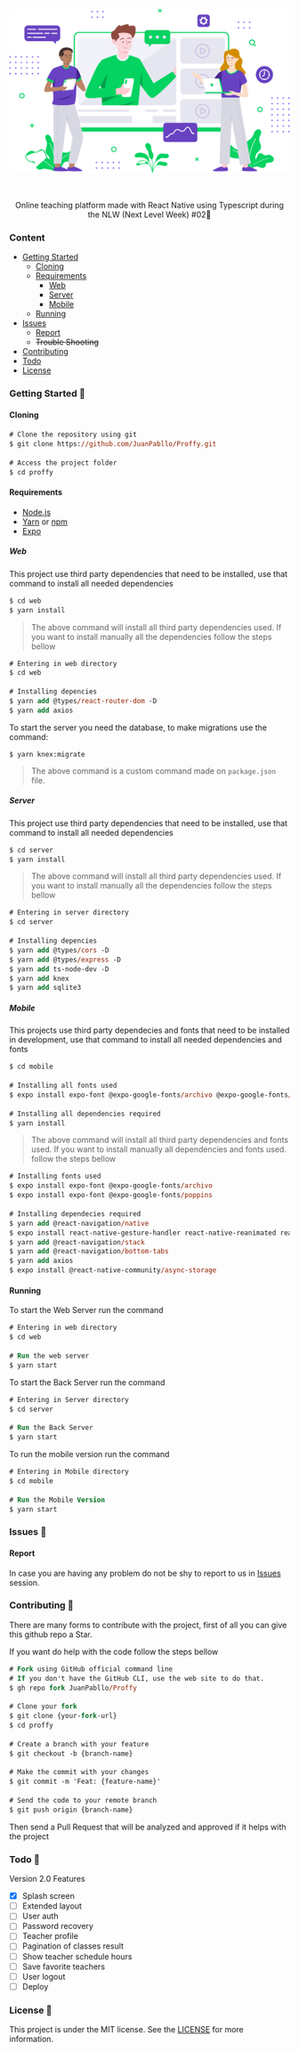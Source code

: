 
[codacy-badge]: https://app.codacy.com/project/badge/Grade/b2d32fa731984f3e9c3eaa814861c9db
[license-url]: https://github.com/JuanPabllo/Proffy/blob/master/README.md
[issues-url]: https://github.com/JuanPabllo/Proffy/issues
<!-- VARS -->

<div align="center">

![](.github/docs/img/landing.svg)

</div>

<br>
<p align="center">
    Online teaching platform made with React Native using Typescript during the<a src="https://nextlevelweek.com"> NLW (Next Level Week) #02</a>🚀
</p>

<div align="center">  

</div>

### Content

-   [Getting Started](#Getting-Started-)
    -   [Cloning](#Cloning)
    -   [Requirements](#Requirements)
        -   [Web](#Web)
        -   [Server](#Server)
        -   [Mobile](#Mobile)
    -   [Running](#Running)
-   [Issues](#Issues-)
    -   [Report](#Report)
    -   ~~Trouble Shooting~~
-   [Contributing](#Contributing-)
-   [Todo](#Todo-)
-   [License](#License-)

### Getting Started 🚀

#### Cloning

```ps
# Clone the repository using git
$ git clone https://github.com/JuanPabllo/Proffy.git

# Access the project folder
$ cd proffy
```

#### Requirements

-   [Node.js](https://nodejs.org/en/)
-   [Yarn](https://yarnpkg.com/) or [npm](https://www.npmjs.com/)
-   [Expo](https://expo.io/)

##### Web

This project use third party dependencies that need to be installed, use that command to install all needed dependencies

```ps
$ cd web
$ yarn install
```

> The above command will install all third party dependencies used. If you want to install manually all the dependencies follow the steps bellow

```ps
# Entering in web directory
$ cd web

# Installing depencies
$ yarn add @types/react-router-dom -D
$ yarn add axios
```

To start the server you need the database, to make migrations use the command:

```
$ yarn knex:migrate
```

> The above command is a custom command made on `package.json` file.

##### Server

This project use third party dependencies that need to be installed, use that command to install all needed dependencies

```ps
$ cd server
$ yarn install
```

> The above command will install all third party dependencies used. If you want to install manually all the dependencies follow the steps bellow

```ps
# Entering in server directory
$ cd server

# Installing depencies
$ yarn add @types/cors -D
$ yarn add @types/express -D
$ yarn add ts-node-dev -D
$ yarn add knex
$ yarn add sqlite3
```

##### Mobile

This projects use third party dependecies and fonts that need to be installed in development, use that command to install all needed dependencies and fonts

```ps
$ cd mobile

# Installing all fonts used
$ expo install expo-font @expo-google-fonts/archivo @expo-google-fonts/poppins

# Installing all dependencies required
$ yarn install
```

> The above command will install all third party dependencies and fonts used. If you want to install manually all dependencies and fonts used. follow the steps bellow

```ps
# Installing fonts used
$ expo install expo-font @expo-google-fonts/archivo
$ expo install expo-font @expo-google-fonts/poppins

# Installing dependecies required
$ yarn add @react-navigation/native
$ expo install react-native-gesture-handler react-native-reanimated react-native-screens react-native-safe-area-context @react-native-community/masked-view
$ yarn add @react-navigation/stack
$ yarn add @react-navigation/bottom-tabs
$ yarn add axios
$ expo install @react-native-community/async-storage
```

#### Running

To start the Web Server run the command

```ps
# Entering in web directory
$ cd web

# Run the web server
$ yarn start
```

To start the Back Server run the command

```ps
# Entering in Server directory
$ cd server

# Run the Back Server
$ yarn start
```

To run the mobile version run the command

```ps
# Entering in Mobile directory
$ cd mobile

# Run the Mobile Version
$ yarn start
```

### Issues 🐛

#### Report

In case you are having any problem do not be shy to report to us in [Issues][issues-url] session.

### Contributing 🤝

There are many forms to contribute with the project, first of all you can give this github repo a Star.

If you want do help with the code follow the steps bellow

```ps
# Fork using GitHub official command line
# If you don't have the GitHub CLI, use the web site to do that.
$ gh repo fork JuanPabllo/Proffy

# Clone your fork
$ git clone {your-fork-url}
$ cd proffy

# Create a branch with your feature
$ git checkout -b {branch-name}

# Make the commit with your changes
$ git commit -m 'Feat: {feature-name}'

# Send the code to your remote branch
$ git push origin {branch-name}
```

Then send a Pull Request that will be analyzed and approved if it helps with the project

### Todo 📌

Version 2.0 Features

-   [x] Splash screen
-   [ ] Extended layout
-   [ ] User auth
-   [ ] Password recovery
-   [ ] Teacher profile
-   [ ] Pagination of classes result
-   [ ] Show teacher schedule hours
-   [ ] Save favorite teachers
-   [ ] User logout
-   [ ] Deploy

### License 📝

This project is under the MIT license. See the [LICENSE][license-url] for more information.

